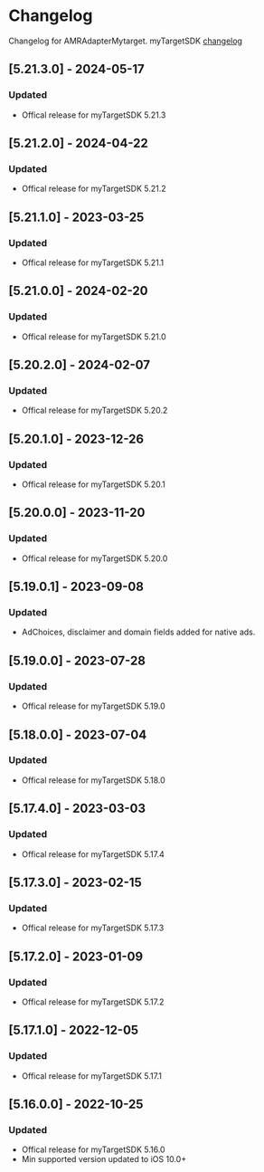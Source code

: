 # Changelog

Changelog for AMRAdapterMytarget. 
myTargetSDK [changelog](https://target.my.com/help/partners/mob/ioshistory/en)

## [5.21.3.0] - 2024-05-17
### Updated
- Offical release for myTargetSDK 5.21.3

## [5.21.2.0] - 2024-04-22
### Updated
- Offical release for myTargetSDK 5.21.2

## [5.21.1.0] - 2023-03-25
### Updated
- Offical release for myTargetSDK 5.21.1

## [5.21.0.0] - 2024-02-20
### Updated
- Offical release for myTargetSDK 5.21.0

## [5.20.2.0] - 2024-02-07
### Updated
- Offical release for myTargetSDK 5.20.2

## [5.20.1.0] - 2023-12-26
### Updated
- Offical release for myTargetSDK 5.20.1

## [5.20.0.0] - 2023-11-20
### Updated
- Offical release for myTargetSDK 5.20.0

## [5.19.0.1] - 2023-09-08
### Updated
- AdChoices, disclaimer and domain fields added for native ads.

## [5.19.0.0] - 2023-07-28
### Updated
- Offical release for myTargetSDK 5.19.0

## [5.18.0.0] - 2023-07-04
### Updated
- Offical release for myTargetSDK 5.18.0

## [5.17.4.0] - 2023-03-03
### Updated
- Offical release for myTargetSDK 5.17.4

## [5.17.3.0] - 2023-02-15
### Updated
- Offical release for myTargetSDK 5.17.3

## [5.17.2.0] - 2023-01-09
### Updated
- Offical release for myTargetSDK 5.17.2

## [5.17.1.0] - 2022-12-05
### Updated
- Offical release for myTargetSDK 5.17.1

## [5.16.0.0] - 2022-10-25
### Updated
- Offical release for myTargetSDK 5.16.0
- Min supported version updated to iOS 10.0+
